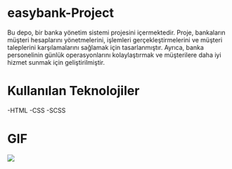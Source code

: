 # easybank-Project
Bu depo, bir banka yönetim sistemi projesini içermektedir. Proje, bankaların müşteri hesaplarını yönetmelerini, işlemleri gerçekleştirmelerini ve müşteri taleplerini karşılamalarını sağlamak için tasarlanmıştır. Ayrıca, banka personelinin günlük operasyonlarını kolaylaştırmak ve müşterilere daha iyi hizmet sunmak için geliştirilmiştir.

# Kullanılan Teknolojiler
-HTML
-CSS
-SCSS

# GIF

![](images/easybankgif.gif)

